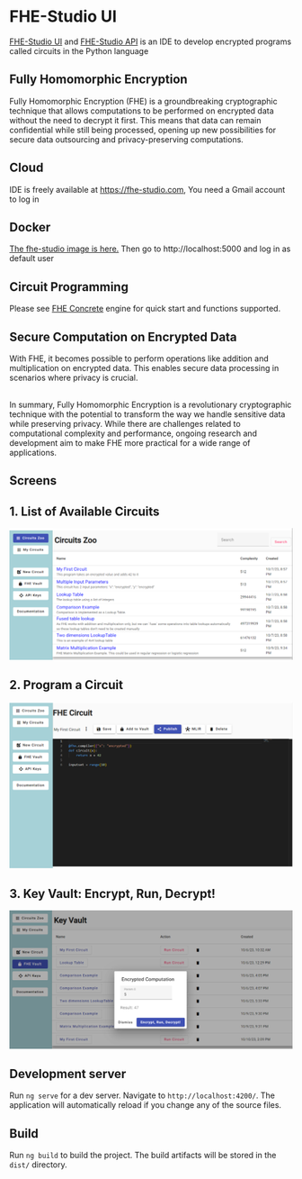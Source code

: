 # FHE-Studio UI

[FHE-Studio UI](https://github.com/artifirm/fhe-studio-ui) and [FHE-Studio API](https://github.com/artifirm/fhe-studio-api) is an IDE to develop encrypted programs called circuits in the Python language

## Fully Homomorphic Encryption
Fully Homomorphic Encryption (FHE) is a groundbreaking cryptographic technique that allows computations to be performed on encrypted data without the need to decrypt it first. This means that data can remain confidential while still being processed, opening up new possibilities for secure data outsourcing and privacy-preserving computations. 

## Cloud 
IDE is freely available at https://fhe-studio.com, You need a Gmail account to log in

## Docker
[The fhe-studio image is here.](https://hub.docker.com/r/alextmn/fhe-studio)
Then go to http://localhost:5000 and log in as default user

## Circuit Programming
Please see [FHE Concrete](https://docs.zama.ai/concrete/getting-started/quick_start) engine for quick start and functions supported. 

## Secure Computation on Encrypted Data
With FHE, it becomes possible to perform operations like addition and multiplication on encrypted data. This enables secure data processing in scenarios where privacy is crucial. <br/><br/>

In summary, Fully Homomorphic Encryption is a revolutionary cryptographic technique with the potential to transform the way we handle sensitive data while preserving privacy. While there are challenges related to computational complexity and performance, ongoing research and development aim to make FHE more practical for a wide range of applications.

## Screens
## 1. List of Available Circuits
![Alt text](misc/fhe-studio-1.png "List of Circuits")
## 2. Program a Circuit
![Alt text](misc/fhe-studio-2.png "Program a Circuit")
## 3. Key Vault: Encrypt, Run, Decrypt!
![Alt text](misc/fhe-studio-3.png "Evaluation Vault")

## Development server

Run `ng serve` for a dev server. Navigate to `http://localhost:4200/`. The application will automatically reload if you change any of the source files.

## Build

Run `ng build` to build the project. The build artifacts will be stored in the `dist/` directory.

